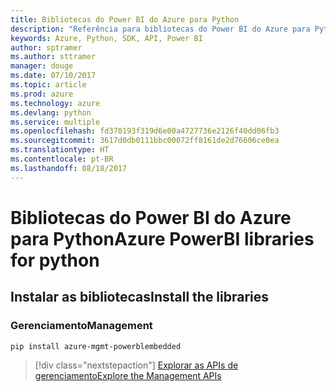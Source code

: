 ```yaml
---
title: Bibliotecas do Power BI do Azure para Python
description: "Referência para bibliotecas do Power BI do Azure para Python"
keywords: Azure, Python, SDK, API, Power BI
author: sptramer
ms.author: sttramer
manager: douge
ms.date: 07/10/2017
ms.topic: article
ms.prod: azure
ms.technology: azure
ms.devlang: python
ms.service: multiple
ms.openlocfilehash: fd370193f319d6e00a4727736e2126f40dd06fb3
ms.sourcegitcommit: 3617d0db0111bbc00072ff8161de2d76606ce0ea
ms.translationtype: HT
ms.contentlocale: pt-BR
ms.lasthandoff: 08/18/2017
---
```

# <a name="azure-powerbi-libraries-for-python"></a><span data-ttu-id="fa2af-104">Bibliotecas do Power BI do Azure para Python</span><span class="sxs-lookup"><span data-stu-id="fa2af-104">Azure PowerBI libraries for python</span></span>

## <a name="install-the-libraries"></a><span data-ttu-id="fa2af-105">Instalar as bibliotecas</span><span class="sxs-lookup"><span data-stu-id="fa2af-105">Install the libraries</span></span>


### <a name="management"></a><span data-ttu-id="fa2af-106">Gerenciamento</span><span class="sxs-lookup"><span data-stu-id="fa2af-106">Management</span></span>

```bash
pip install azure-mgmt-powerblembedded
```
> [!div class="nextstepaction"]
> [<span data-ttu-id="fa2af-107">Explorar as APIs de gerenciamento</span><span class="sxs-lookup"><span data-stu-id="fa2af-107">Explore the Management APIs</span></span>](/python/api/overview/azure/powerbi/managementlibrary)